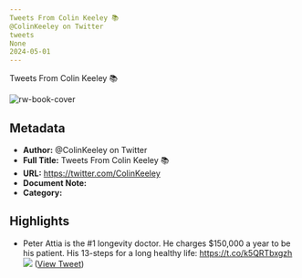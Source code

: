 ```yaml
---
Tweets From Colin Keeley 📚
@ColinKeeley on Twitter
tweets
None
2024-05-01
---
```

Tweets From Colin Keeley 📚

![rw-book-cover](https://pbs.twimg.com/profile_images/1602019252483006466/RAmds0GF.jpg)

## Metadata
- **Author:** @ColinKeeley on Twitter
- **Full Title:** Tweets From Colin Keeley 📚
- **URL:** https://twitter.com/ColinKeeley
- **Document Note:** 
- **Category:**

## Highlights
- Peter Attia is the #1 longevity doctor.
  He charges $150,000 a year to be his patient.
  His 13-steps for a long healthy life: https://t.co/k5QRTbxgzh
  ![](https://pbs.twimg.com/media/FzY1igWaIAIvZxl.jpg) ([View Tweet](https://twitter.com/ColinKeeley/status/1672583187078479872))

